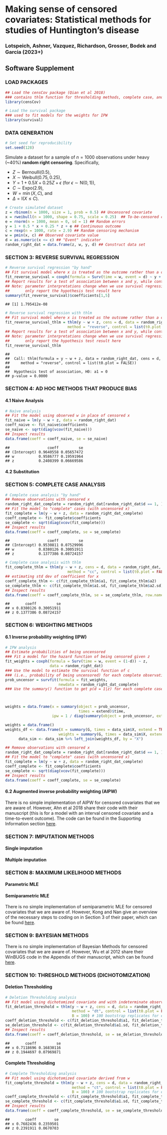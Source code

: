 Making sense of censored covariates: Statistical methods for studies of
Huntington’s disease
================
### Lotspeich, Ashner, Vazquez, Richardson, Grosser, Bodek and Garcia (2023+) 
## Software Supplement

### LOAD PACKAGES

``` r
## Load the censCov package (Qian et al 2018)
### contains thlm function for thresholding methods, complete case, and reverse survival regression
library(censCov)

# Load the survival package 
### used to fit models for the weights for IPW
library(survival) 
```

### DATA GENERATION

``` r
# Set seed for reproducibility
set.seed(128)
```

Simulate a dataset for a sample of *n* = 1000 observations under heavy
(\~40%) **random right censoring**. Specifically,

-   *Z* ∼ Bernoulli(0.5),
-   *X* ∼ Weibull(0.75, 0.25),
-   *Y* = 1 + 0.5*X* + 0.25*Z* + *ϵ* (for *ϵ* ∼ N(0, 1)),
-   *C* ∼ Expo(2.9),
-   *W* = min (*X*, *C*), and
-   *Δ* = I(*X* ≤ *C*).

``` r
# Create simulated dataset 
z = rbinom(n = 1000, size = 1, prob = 0.5) ## Uncensored covariate
x = rweibull(n = 1000, shape = 0.75, scale = 0.25)  ## To-be-censored covariate
e = rnorm(n = 1000, mean = 0, sd = 1) ## Random errors
y = 1 + 0.5 * x + 0.25 * z + e ## Continuous outcome
c = rexp(n = 1000, rate = 2.9) ## Random censoring mechanism
w = pmin(x, c) ## Observed covariate value
d = as.numeric(x <= c) ## "Event" indicator
random_right_dat = data.frame(z, w, y, d) ## Construct data set
```

### SECTION 3: REVERSE SURVIVAL REGRESSION

``` r
# Reverse survival regression "by hand"
## Fit survival model where x is treated as the outcome rather than a covariate
fit_reverse_survival = coxph(formula = Surv(time = w, event = d) ~ y + z, data = random_right_dat)
## Report results for a test of association between x and y, while controlling for z
## Note: parameter interpretations change when we use survival regression, so we
##       only report the hypothesis test result here
summary(fit_reverse_survival)$coefficients[1,5]
```

    ## [1] 1.795412e-08

``` r
# Reverse survival regression with thlm
## Fit survival model where x is treated as the outcome rather than a covariate
fit_reverse_survival_thlm = thlm(y ~ w + z, cens = d, data = random_right_dat,
                            method = "reverse", control = list(t0.plot = FALSE))
## Report results for a test of association between x and y, while controlling for z
## Note: parameter interpretations change when we use survival regression, so we
##       only report the hypothesis test result here
fit_reverse_survival_thlm
```

    ## 
    ##  Call: thlm(formula = y ~ w + z, data = random_right_dat, cens = d, 
    ##     method = "reverse", control = list(t0.plot = FALSE))
    ## 
    ##  Hypothesis test of association, H0: a1 = 0
    ## p-value = 0.0000

### SECTION 4: AD HOC METHODS THAT PRODUCE BIAS

#### 4.1 Naive Analysis

``` r
# Naive analysis
## Fit the model using observed w in place of censored x
fit_naive = lm(y ~ w + z, data = random_right_dat)
coeff_naive <- fit_naive$coefficients
se_naive <- sqrt(diag(vcov(fit_naive)))
## Inspect results
data.frame(coeff = coeff_naive, se = se_naive)
```

    ##                 coeff         se
    ## (Intercept) 0.9640558 0.05657472
    ## w           0.9586777 0.19591964
    ## z           0.2408399 0.06669586

#### 4.2 Substitution

### SECTION 5: COMPLETE CASE ANALYSIS

``` r
# Complete case analysis "by hand"
## Remove observations with censored x
random_right_dat_complete = random_right_dat[random_right_dat$d == 1, ]
## Fit the model to "complete" cases (with uncensored x)
fit_complete = lm(y ~ w + z, data = random_right_dat_complete)
coeff_complete <- fit_complete$coefficients
se_complete <- sqrt(diag(vcov(fit_complete)))
## Inspect results
data.frame(coeff = coeff_complete, se = se_complete)
```

    ##                 coeff         se
    ## (Intercept) 0.9530811 0.07529996
    ## w           0.8380126 0.30051911
    ## z           0.1377386 0.08724157

``` r
# Complete case analysis with thlm
fit_complete_thlm = thlm(y ~ w + z, cens = d, data = random_right_dat,
                            method = "cc", control = list(t0.plot = FALSE))
## estimating std dev of coefficient for x
coeff_complete_thlm <- c(fit_complete_thlm$a1, fit_complete_thlm$a2)
se_complete_thlm <- c(fit_complete_thlm$a1.sd, fit_complete_thlm$a2.sd)
## Inspect results
data.frame(coeff = coeff_complete_thlm, se = se_complete_thlm, row.names = c("x", "z"))
```

    ##       coeff         se
    ## x 0.8380126 0.30051911
    ## z 0.1377386 0.08724157

### SECTION 6: WEIGHTING METHODS

#### 6.1 Inverse probability weighting (IPW)

``` r
# IPW analysis
## Estimate probabilities of being uncensored
### Fit a model for the hazard function of being censored given z 
fit_weights = coxph(formula = Surv(time = w, event = (1-d)) ~ z, 
                    data = random_right_dat)
### Use the model to estimate the survival function of c
### (i.e., probability of being uncensored) for each complete observation
prob_uncensor = survfit(formula = fit_weights, 
                        newdata = random_right_dat_complete)
### Use the summary() function to get p(d = 1|z) for each complete case



weights = data.frame(x = summary(object = prob_uncensor, 
                                 times = extend)$time, 
                     ipw = 1 / diag(summary(object = prob_uncensor, extend = TRUE)$surv))

weights = data.frame()
weights_df <- data.frame(X = summary(G, times = data_sim$X, extend = TRUE)$time,
                        weights = summary(G, times = data_sim$X, extend = TRUE)$surv %>% diag())
      data_sim <- data_sim %>% left_join(weights_df, by = "X")

## Remove observations with censored x
random_right_dat_complete = random_right_dat[random_right_dat$d == 1, ]
## Fit the model to "complete" cases (with uncensored x)
fit_complete = lm(y ~ w + z, data = random_right_dat_complete)
coeff_complete <- fit_complete$coefficients
se_complete <- sqrt(diag(vcov(fit_complete)))
## Inspect results
data.frame(coeff = coeff_complete, se = se_complete)
```

#### 6.2 Augmented inverse probability weighting (AIPW)

There is no simple implementation of AIPW for censored covariates that
we are aware of. However, Ahn et al 2018 share their code with their
manuscript (this is for a model with an interval censored covariate and
a time-to-event outcome). The code can be found in the Supporting
Information section [here](https://doi.org/10.1002/bimj.201700090).

### SECTION 7: IMPUTATION METHODS

#### Single imputation

#### Multiple imputation

### SECTION 8: MAXIMUM LIKELIHOOD METHODS

#### Parametric MLE

#### Semiparametric MLE

There is no simple implementation of semiparametric MLE for censored covariates that
we are aware of. However, Kong and Nan give an overview of the necessary steps to coding on in Section 3 of their paper, which can be found [here](https://academic.oup.com/biomet/article/103/1/161/2389883#113398541).

### SECTION 9: BAYESIAN METHODS

There is no simple implementation of Bayesian Methods for censored
covariates that we are aware of. However, Wu et al 2012 share their
WinBUGS code in the Appendix of their manuscript, which can be found
[here](https://doi.org/10.1080/02664763.2012.681362).

### SECTION 10: THRESHOLD METHODS (DICHOTOMIZATION)

#### Deletion Thresholding

``` r
# Deletion Thresholding analysis
## Fit model using dichotomized covariate and with indeterminate observations deleted
fit_deletion_threshold = thlm(y ~ w + z, cens = d, data = random_right_dat,
                              method = "dt", control = list(t0.plot = FALSE),
                              B = 100) # 100 bootstrap replicates for estimating std dev of coefficient for x
coeff_deletion_threshold <- c(fit_deletion_threshold$a1, fit_deletion_threshold$a2)
se_deletion_threshold <- c(fit_deletion_threshold$a1.sd, fit_deletion_threshold$a2.sd)
## Inspect results
data.frame(coeff = coeff_deletion_threshold, se = se_deletion_threshold, row.names = c("x", "z"))
```

    ##       coeff         se
    ## x 0.7118696 0.16830116
    ## z 0.1944697 0.07969871

#### Complete Thresholding

``` r
# Complete Thresholding analysis
## Fit model using dichotomized covariate derived from w
fit_complete_threshold = thlm(y ~ w + z, cens = d, data = random_right_dat,
                              method = "ct", control = list(t0.plot = FALSE),
                              B = 100) # 100 bootstrap replicates for estimating std dev of coefficient for x
coeff_complete_threshold <- c(fit_complete_threshold$a1, fit_complete_threshold$a2)
se_complete_threshold <- c(fit_complete_threshold$a1.sd, fit_complete_threshold$a2.sd)
## Inspect results
data.frame(coeff = coeff_complete_threshold, se = se_complete_threshold, row.names = c("x", "z"))
```

    ##       coeff        se
    ## x 0.7682436 0.2359501
    ## z 0.2391911 0.0670703
